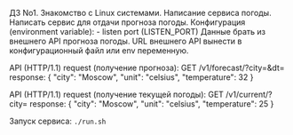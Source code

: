 ДЗ No1. Знакомство с Linux системами. Написание сервиса погоды.
Написать сервис для отдачи прогноза погоды.
Конфигурация (environment variable): - listen port (LISTEN_PORT)
Данные брать из внешнего API прогноза погоды.
URL внешнего API вынести в конфигурационный файл или env переменную.

API (HTTP/1.1)
request (получение прогноза):
GET /v1/forecast/?city=<city>&dt=<timestamp>
response: {
"city": "Moscow", "unit": "celsius", "temperature": 32
}

API (HTTP/1.1)
request (получение текущей погоды):
GET /v1/current/?city=<city>
response: {
"city": "Moscow", "unit": "celsius", "temperature": 25
}

Запуск сервиса:
`./run.sh`